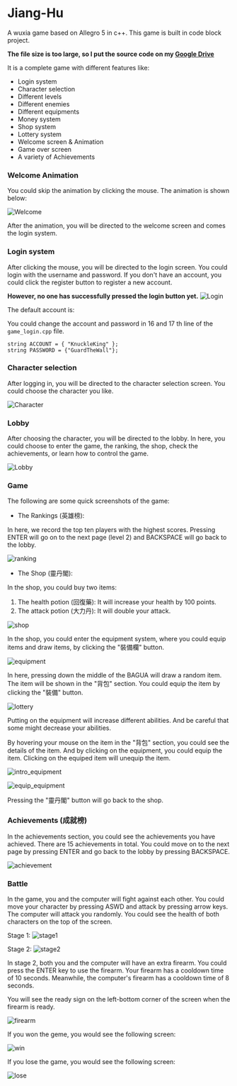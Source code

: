 # Jiang-Hu
A wuxia game based on Allegro 5 in c++. This game is built in code block project.

**The file size is too large, so I put the source code on my [Google Drive](https://drive.google.com/file/d/1i4TlA650Ws9Di4hj4qlMJHxvwzt3kgEj/view?usp=sharing)**

It is a complete game with different features like:

- Login system
- Character selection
- Different levels
- Different enemies
- Different equipments
- Money system
- Shop system
- Lottery system
- Welcome screen & Animation
- Game over screen
- A variety of Achievements

### Welcome Animation
You could skip the animation by clicking the mouse. The animation is shown below:

![Welcome](./Demo_images/Welcome_animation.gif)

After the animation, you will be directed to the welcome screen and comes the login system.

### Login system
After clicking the mouse, you will be directed to the login screen. You could login with the username and password. If you don't have an account, you could click the register button to register a new account.

**However, no one has successfully pressed the login button yet.**
![Login](./Demo_images/Login.gif)

The default account is:

You could change the account and password in 16 and 17 th line of the `game_login.cpp` file.

```
string ACCOUNT = { "KnuckleKing" };
string PASSWORD = {"GuardTheWall"};
```

### Character selection
After logging in, you will be directed to the character selection screen. You could choose the character you like.

![Character](./Demo_images/choose_character.png)


### Lobby
After choosing the character, you will be directed to the lobby. In here, you could choose to enter the game, the ranking, the shop, check the achievements, or learn how to control the game.

![Lobby](./Demo_images/lobby.png)

### Game

The following are some quick screenshots of the game:

- The Rankings (英雄榜):

In here, we record the top ten players with the highest scores. Pressing ENTER will go on to the next page (level 2) and BACKSPACE will go back to the lobby.

![ranking](./Demo_images/ranking.png)


- The Shop (靈丹閣):

In the shop, you could buy two items:

1. The health potion (回復藥): It will increase your health by 100 points.
2. The attack potion (大力丹): It will double your attack.

![shop](./Demo_images/shop.png)

In the shop, you could enter the equipment system, where you could equip items and draw items, by clicking the "裝備欄" button.

![equipment](./Demo_images/equipment.png)

In here, pressing down the middle of the BAGUA will draw a random item. The item will be shown in the "背包" section. You could equip the item by clicking the "裝備" button.

![lottery](./Demo_images/lottery.gif)

Putting on the equipment will increase different abilities. And be careful that some might decrease your abilities.

By hovering your mouse on the item in the "背包" section, you could see the details of the item. And by clicking on the equipment, you could equip the item. Clicking on the equiped item will unequip the item.

![intro_equipment](./Demo_images/intro_equipment.png)

![equip_equipment](./Demo_images/equip_equipment.png)

Pressing the "靈丹閣" button will go back to the shop.

### Achievements (成就榜)

In the achievements section, you could see the achievements you have achieved. There are 15 achievements in total. You could move on to the next page by pressing ENTER and go back to the lobby by pressing BACKSPACE.

![achievement](./Demo_images/achievement.png)

### Battle

In the game, you and the computer will fight against each other. You could move your character by pressing ASWD and attack by pressing arrow keys. The computer will attack you randomly. You could see the health of both characters on the top of the screen.

Stage 1:
![stage1](./Demo_images/stage1.png)

Stage 2:
![stage2](./Demo_images/stage2.png)

In stage 2, both you and the computer will have an extra firearm. You could press the ENTER key to use the firearm. Your firearm has a cooldown time of 10 seconds. Meanwhile, the computer's firearm has a cooldown time of 8 seconds.

You will see the ready sign on the left-bottom corner of the screen when the firearm is ready.

![firearm](./Demo_images/firearm.gif)

If you won the geme, you would see the following screen:

![win](./Demo_images/win.png)

If you lose the game, you would see the following screen:

![lose](./Demo_images/lose.png)